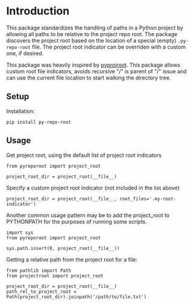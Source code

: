 # Introduction 

This package standardizes the handling of paths in a Python project by 
allowing all paths to be relative to the project repo root. 
The package discovers the project root 
based on the location of a special (empty) `.py-repo-root` file. 
The project root indicator can be overriden with a custom one, if desired.
 
This package was heavily inspired by [pyprojroot](https://github.com/chendaniely/pyprojroot). 
This package allows custom root file indicators, 
avoids recursive "/" is parent of "/" issue and can use 
the current file location to start walking the directory tree.

## Setup

Installation:
```
pip install py-repo-root
```

## Usage

Get project root, using the default list of project root indicators
```
from pyreporoot import project_root

project_root_dir = project_root(__file__)
```

Specify a custom project root indicator (not included in the list above)

```
project_root_dir = project_root(__file__, root_files='.my-root-indicator')
```

Another common usage pattern may be to add the project_root to PYTHONPATH for the purposes 
of running some scripts. 

```
import sys
from pyreporoot import project_root

sys.path.insert(0, project_root(__file__))
```
Getting a relative path from the project root for a file:

```
from pathlib import Path
from projectroot import project_root

project_root_dir = project_root(__file__)
path_rel_to_project_root = Path(project_root_dir).joinpath('/path/to/file.txt')
```



